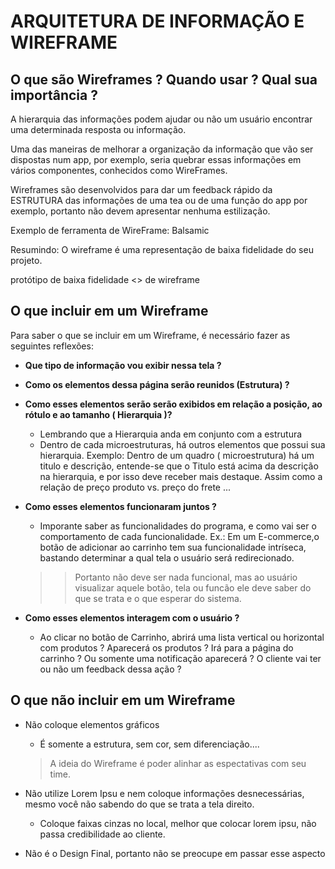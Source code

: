 # ARQUITETURA DE INFORMAÇÃO E WIREFRAME

## O que são Wireframes ? Quando usar ? Qual sua importância ? 

A hierarquia das informações podem ajudar ou não um usuário encontrar uma determinada resposta ou informação.

Uma das maneiras de melhorar a organização da informação que vão ser dispostas num app, por exemplo, seria quebrar essas informações em vários componentes, conhecidos como WireFrames.

Wireframes são desenvolvidos para dar um feedback rápido da ESTRUTURA das informações de uma tea ou de uma função do app por exemplo, portanto não devem apresentar nenhuma estilização.

Exemplo de ferramenta de WireFrame: Balsamic

Resumindo: O wireframe é uma representação de baixa fidelidade do seu projeto.

protótipo de baixa fidelidade <> de wireframe

## O que incluir em um Wireframe

Para saber o que se incluir em um Wireframe, é necessário fazer as seguintes reflexões: 

* **Que tipo de informação vou exibir nessa tela ?**
* **Como os elementos dessa página serão reunidos (Estrutura) ?**
* **Como esses elementos serão serão exibidos em relação a  posição, ao rótulo e ao tamanho ( Hierarquia )?** 
  * Lembrando que a Hierarquia anda em conjunto com a estrutura
  * Dentro de cada microestruturas, há outros elementos que possui sua hierarquia. Exemplo: Dentro de um quadro ( microestrutura) há um titulo e descrição, entende-se que o Titulo está acima da descrição na hierarquia, e por isso deve receber mais destaque. Assim como a relação de preço produto vs. preço do frete ...
* **Como esses elementos funcionaram juntos ?**
  * Imporante saber as funcionalidades do programa, e como vai ser o comportamento de cada funcionalidade. Ex.: Em um E-commerce,o botão de adicionar ao carrinho tem sua funcionalidade intríseca, bastando determinar a qual tela o usuário será redirecionado.

  >> Portanto não deve ser nada funcional, mas ao usuário visualizar aquele botão, tela ou funcão ele deve saber do que se trata e o que esperar do sistema.

* **Como esses elementos interagem com o usuário ?**
  * Ao clicar no botão de Carrinho, abrirá uma lista vertical ou horizontal com produtos ? Aparecerá os produtos ? Irá para a página do carrinho ? Ou somente uma notificação aparecerá ? O cliente vai ter ou não um feedback dessa ação ?

## O que não incluir em um Wireframe

* Não coloque elementos gráficos
  * É somente a estrutura, sem cor, sem diferenciação.... 

  > A ideia do Wireframe é poder alinhar as espectativas com seu time.

* Não utilize Lorem Ipsu e nem coloque informações desnecessárias, mesmo você não sabendo do que se trata a tela direito.
  * Coloque faixas cinzas no local, melhor que colocar lorem ipsu, não passa credibilidade ao cliente.

* Não é o Design Final, portanto não se preocupe em passar esse aspecto 